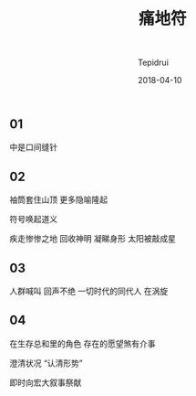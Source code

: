 ﻿---
layout:     post
title:      痛地符
subtitle:   
date:       2018-04-10
author:     Tepidrui
header-img: img/flash.jpg
catalog: true
tags:
    - poem
    
---
## 01
中是口间缝针


## 02
袖筒套住山顶
更多隐喻隆起

符号唤起道义

疾走惨惨之地 回收神明 
凝睇身形 太阳被敲成星


## 03
人群喊叫 回声不绝
一切时代的同代人 在涡旋


## 04
在生存总和里的角色
存在的愿望煞有介事

澄清状况
“认清形势”

即时向宏大叙事祭献
